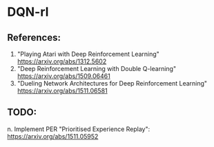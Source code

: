 # DQN-rl


## References:
1. "Playing Atari with Deep Reinforcement Learning" https://arxiv.org/abs/1312.5602
2. "Deep Reinforcement Learning with Double Q-learning" https://arxiv.org/abs/1509.06461
3. "Dueling Network Architectures for Deep Reinforcement Learning" https://arxiv.org/abs/1511.06581

## TODO:
n. Implement PER "Prioritised Experience Replay": https://arxiv.org/abs/1511.05952
